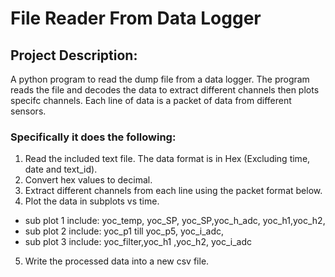  # **File Reader From Data Logger** 
 ## Project Description:
 A python program to read the dump file from a data logger. The program reads the file and decodes the data to extract different channels then plots specifc channels. Each line of data is a packet of data from different sensors.
 ### Specifically it does the following:
1. Read the included text file.
The data format is in Hex (Excluding time, date and text_id).
2. Convert hex values to decimal.
3. Extract different channels from each line using the packet format below.
4. Plot the data in subplots vs time.
  * sub plot 1 include: yoc_temp, yoc_SP, yoc_SP,yoc_h_adc, yoc_h1,yoc_h2,
  * sub plot 2 include: yoc_p1 till yoc_p5, yoc_i_adc,
  * sub plot 3 include: yoc_filter,yoc_h1 ,yoc_h2, yoc_i_adc
5. Write the processed data into a new csv file.
 
 
